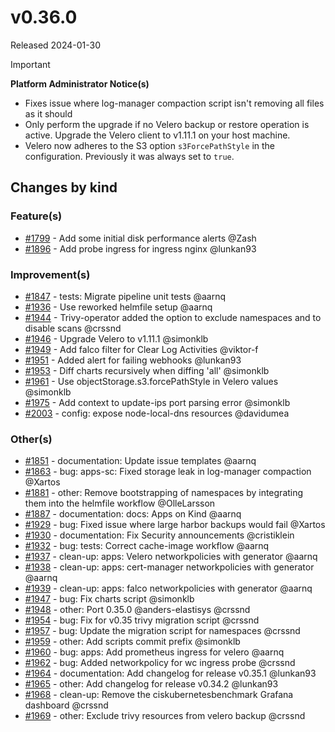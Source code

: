 # v0.36.0

Released 2024-01-30
<!-- -->
> [!IMPORTANT]
> **Platform Administrator Notice(s)**
> - Fixes issue where log-manager compaction script isn't removing all files as it should
> - Only perform the upgrade if no Velero backup or restore operation is active.
>   Upgrade the Velero client to v1.11.1 on your host machine.
> - Velero now adheres to the S3 option `s3ForcePathStyle` in the configuration. Previously it was always set to `true`.

## Changes by kind

### Feature(s)

- [#1799](https://github.com/elastisys/compliantkubernetes-apps/pull/1799) - Add some initial disk performance alerts @Zash
- [#1896](https://github.com/elastisys/compliantkubernetes-apps/pull/1896) - Add probe ingress for ingress nginx @lunkan93

### Improvement(s)

- [#1847](https://github.com/elastisys/compliantkubernetes-apps/pull/1847) - tests: Migrate pipeline unit tests @aarnq
- [#1936](https://github.com/elastisys/compliantkubernetes-apps/pull/1936) - Use reworked helmfile setup @aarnq
- [#1944](https://github.com/elastisys/compliantkubernetes-apps/pull/1944) - Trivy-operator added the option to exclude namespaces and to disable scans @crssnd
- [#1946](https://github.com/elastisys/compliantkubernetes-apps/pull/1946) - Upgrade Velero to v1.11.1 @simonklb
- [#1949](https://github.com/elastisys/compliantkubernetes-apps/pull/1949) - Add falco filter for Clear Log Activities @viktor-f
- [#1951](https://github.com/elastisys/compliantkubernetes-apps/pull/1951) - Added alert for failing webhooks @lunkan93
- [#1953](https://github.com/elastisys/compliantkubernetes-apps/pull/1953) - Diff charts recursively when diffing 'all' @simonklb
- [#1961](https://github.com/elastisys/compliantkubernetes-apps/pull/1961) - Use objectStorage.s3.forcePathStyle in Velero values @simonklb
- [#1975](https://github.com/elastisys/compliantkubernetes-apps/pull/1975) - Add context to update-ips port parsing error @simonklb
- [#2003](https://github.com/elastisys/compliantkubernetes-apps/pull/2003) - config: expose node-local-dns resources @davidumea

### Other(s)

- [#1851](https://github.com/elastisys/compliantkubernetes-apps/pull/1851) - documentation: Update issue templates @aarnq
- [#1863](https://github.com/elastisys/compliantkubernetes-apps/pull/1863) - bug: apps-sc: Fixed storage leak in log-manager compaction @Xartos
- [#1881](https://github.com/elastisys/compliantkubernetes-apps/pull/1881) - other: Remove bootstrapping of namespaces by integrating them into the helmfile workflow @OlleLarsson
- [#1887](https://github.com/elastisys/compliantkubernetes-apps/pull/1887) - documentation: docs: Apps on Kind @aarnq
- [#1929](https://github.com/elastisys/compliantkubernetes-apps/pull/1929) - bug: Fixed issue where large harbor backups would fail @Xartos
- [#1930](https://github.com/elastisys/compliantkubernetes-apps/pull/1930) - documentation: Fix Security announcements @cristiklein
- [#1932](https://github.com/elastisys/compliantkubernetes-apps/pull/1932) - bug: tests: Correct cache-image workflow @aarnq
- [#1937](https://github.com/elastisys/compliantkubernetes-apps/pull/1937) - clean-up: apps: Velero networkpolicies with generator @aarnq
- [#1938](https://github.com/elastisys/compliantkubernetes-apps/pull/1938) - clean-up: apps: cert-manager networkpolicies with generator @aarnq
- [#1939](https://github.com/elastisys/compliantkubernetes-apps/pull/1939) - clean-up: apps: falco networkpolicies with generator @aarnq
- [#1947](https://github.com/elastisys/compliantkubernetes-apps/pull/1947) - bug: Fix charts script @simonklb
- [#1948](https://github.com/elastisys/compliantkubernetes-apps/pull/1948) - other: Port 0.35.0 @anders-elastisys @crssnd
- [#1954](https://github.com/elastisys/compliantkubernetes-apps/pull/1954) - bug: Fix for v0.35 trivy migration script @crssnd
- [#1957](https://github.com/elastisys/compliantkubernetes-apps/pull/1957) - bug: Update the migration script for namespaces @crssnd
- [#1959](https://github.com/elastisys/compliantkubernetes-apps/pull/1959) - other: Add scripts commit prefix @simonklb
- [#1960](https://github.com/elastisys/compliantkubernetes-apps/pull/1960) - bug: apps: Add prometheus ingress for velero @aarnq
- [#1962](https://github.com/elastisys/compliantkubernetes-apps/pull/1962) - bug: Added networkpolicy for wc ingress probe @crssnd
- [#1964](https://github.com/elastisys/compliantkubernetes-apps/pull/1964) - documentation: Add changelog for release v0.35.1 @lunkan93
- [#1965](https://github.com/elastisys/compliantkubernetes-apps/pull/1965) - other: Add changelog for release v0.34.2 @lunkan93
- [#1968](https://github.com/elastisys/compliantkubernetes-apps/pull/1968) - clean-up: Remove the ciskubernetesbenchmark Grafana dashboard @crssnd
- [#1969](https://github.com/elastisys/compliantkubernetes-apps/pull/1969) - other: Exclude trivy resources from velero backup @crssnd
